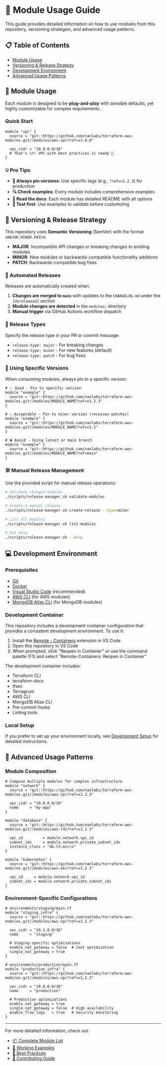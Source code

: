 # 🚀 Module Usage Guide

This guide provides detailed information on how to use modules from this repository, versioning strategies, and advanced usage patterns.

## 📋 Table of Contents

- [Module Usage](#-module-usage)
- [Versioning & Release Strategy](#-versioning--release-strategy)
- [Development Environment](#-development-environment)
- [Advanced Usage Patterns](#-advanced-usage-patterns)

## 🚀 Module Usage

Each module is designed to be **plug-and-play** with sensible defaults, yet highly customizable for complex requirements.

### Quick Start

```hcl
module "vpc" {
  source = "git::https://github.com/nanlabs/terraform-aws-modules.git//modules/aws-vpc?ref=v1.0.0"

  vpc_cidr = "10.0.0.0/16"
  # That's it! VPC with best practices is ready 🎉
}
```

### 💡 Pro Tips

- **📌 Always pin versions**: Use specific tags (e.g., `?ref=v1.2.3`) for production
- **🔍 Check examples**: Every module includes comprehensive examples
- **📖 Read the docs**: Each module has detailed README with all options
- **🧪 Test first**: Use examples to validate before customizing

## 🔖 Versioning & Release Strategy

This repository uses **Semantic Versioning** (SemVer) with the format `vMAJOR.MINOR.PATCH`:

- **MAJOR**: Incompatible API changes or breaking changes to existing modules
- **MINOR**: New modules or backwards-compatible functionality additions
- **PATCH**: Backwards-compatible bug fixes

### 🚀 Automated Releases

Releases are automatically created when:

1. **Changes are merged to `main`** with updates to the `CHANGELOG.md` under the `[Unreleased]` section
2. **Module changes are detected** in the `modules/` directory
3. **Manual trigger** via GitHub Actions workflow dispatch

### 📝 Release Types

Specify the release type in your PR or commit message:

- `release-type: major` - For breaking changes
- `release-type: minor` - For new features (default)
- `release-type: patch` - For bug fixes

### 🎯 Using Specific Versions

When consuming modules, always pin to a specific version:

```hcl
# ✅ Good - Pin to specific version
module "example" {
  source = "git::https://github.com/nanlabs/terraform-aws-modules.git//modules/MODULE_NAME?ref=v1.2.3"
}

# ⚠️ Acceptable - Pin to minor version (receives patches)
module "example" {
  source = "git::https://github.com/nanlabs/terraform-aws-modules.git//modules/MODULE_NAME?ref=v1.2"
}

# ❌ Avoid - Using latest or main branch
module "example" {
  source = "git::https://github.com/nanlabs/terraform-aws-modules.git//modules/MODULE_NAME?ref=main"
}
```

### 🛠️ Manual Release Management

Use the provided script for manual release operations:

```bash
# Validate changed modules
./scripts/release-manager.sh validate-modules

# Create a manual release
./scripts/release-manager.sh create-release --type=minor

# List all modules
./scripts/release-manager.sh list-modules

# Get help
./scripts/release-manager.sh --help
```

## 💻 Development Environment

### Prerequisites

- [Git](https://git-scm.com/downloads)
- [Docker](https://www.docker.com/products/docker-desktop)
- [Visual Studio Code](https://code.visualstudio.com/) (recommended)
- [AWS CLI](https://aws.amazon.com/cli/) (for AWS modules)
- [MongoDB Atlas CLI](https://www.mongodb.com/docs/atlas/cli/stable/) (for MongoDB modules)

### Development Container

This repository includes a development container configuration that provides a consistent development environment. To use it:

1. Install the [Remote - Containers](https://marketplace.visualstudio.com/items?itemName=ms-vscode-remote.remote-containers) extension in VS Code
2. Open this repository in VS Code
3. When prompted, click "Reopen in Container" or use the command palette (F1) and select "Remote-Containers: Reopen in Container"

The development container includes:

- Terraform CLI
- terraform-docs
- tfsec
- Terragrunt
- AWS CLI
- MongoDB Atlas CLI
- Pre-commit hooks
- Linting tools

### Local Setup

If you prefer to set up your environment locally, see [Development Setup](docs/DEV_SETUP.md) for detailed instructions.

## 🔧 Advanced Usage Patterns

### Module Composition

```hcl
# Compose multiple modules for complex infrastructure
module "network" {
  source = "git::https://github.com/nanlabs/terraform-aws-modules.git//modules/aws-vpc?ref=v1.2.3"

  vpc_cidr = "10.0.0.0/16"
  name     = "my-app"
}

module "database" {
  source = "git::https://github.com/nanlabs/terraform-aws-modules.git//modules/aws-rds?ref=v1.2.3"

  vpc_id         = module.network.vpc_id
  subnet_ids     = module.network.private_subnet_ids
  instance_class = "db.t3.micro"
}

module "kubernetes" {
  source = "git::https://github.com/nanlabs/terraform-aws-modules.git//modules/aws-eks?ref=v1.2.3"

  vpc_id     = module.network.vpc_id
  subnet_ids = module.network.private_subnet_ids
}
```

### Environment-Specific Configurations

```hcl
# environments/staging/main.tf
module "staging_infra" {
  source = "git::https://github.com/nanlabs/terraform-aws-modules.git//modules/aws-vpc?ref=v1.2.3"

  vpc_cidr = "10.1.0.0/16"
  name     = "staging"

  # Staging-specific optimizations
  enable_nat_gateway = false  # Cost optimization
  single_nat_gateway = true
}

# environments/production/main.tf
module "production_infra" {
  source = "git::https://github.com/nanlabs/terraform-aws-modules.git//modules/aws-vpc?ref=v1.2.3"

  vpc_cidr = "10.0.0.0/16"
  name     = "production"

  # Production optimizations
  enable_nat_gateway = true
  single_nat_gateway = false  # High availability
  enable_flow_logs   = true   # Security monitoring
}
```

---

For more detailed information, check out:

- [📦 Complete Module List](../README.md#-available-modules)
- [🎪 Working Examples](../examples/)
- [📖 Best Practices](BEST_PRACTICES.md)
- [🤝 Contributing Guide](CONTRIBUTING_GUIDELINES.md)
